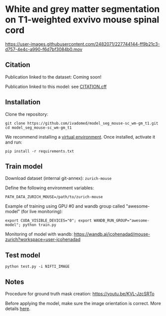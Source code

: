 # White and grey matter segmentation on T1-weighted exvivo mouse spinal cord

https://user-images.githubusercontent.com/2482071/227744144-ff9b21c3-d757-4e4c-a990-f6d7bf3084b0.mov

## Citation

Publication linked to the dataset: Coming soon!

Publication linked to this model: see [CITATION.cff](https://github.com/ivadomed/model_seg_mouse-sc_wm-gm_t1/blob/main/CITATION.cff)

## Installation

Clone the repository:
~~~
git clone https://github.com/ivadomed/model_seg_mouse-sc_wm-gm_t1.git
cd model_seg_mouse-sc_wm-gm_t1
~~~

We recommend installing a [virtual environment](https://docs.python.org/3/library/venv.html). Once installed, activate it and run:
~~~
pip install -r requirements.txt
~~~

## Train model

Download dataset (internal git-annex): `zurich-mouse`

Define the following environment variables:
~~~
PATH_DATA_ZURICH_MOUSE=/path/to/zurich-mouse
~~~

Example of training using GPU #0 and wandb group called "awesome-model" (for live monitoring):
~~~
export CUDA_VISIBLE_DEVICES="0"; export WANDB_RUN_GROUP="awesome-model"; python train.py
~~~

Monitoring of model with wandb: https://wandb.ai/jcohenadad/mouse-zurich?workspace=user-jcohenadad

## Test model

~~~
python test.py -i NIFTI_IMAGE
~~~

## Notes

Procedure for ground truth mask creation: https://youtu.be/KVL-JzcSRTo

Before applying the model, make sure the image orientation is correct. More details [here](https://github.com/ivadomed/model_seg_mouse-sc_wm-gm_t1/issues/25). 

